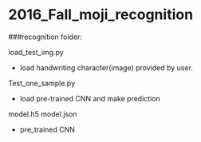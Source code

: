 # 2016_Fall_moji_recognition

###recognition folder:  

load_test_img.py  
* load handwriting character(image) provided by user.  

Test_one_sample.py
* load pre-trained CNN and make prediction  

model.h5 model.json
* pre_trained CNN
